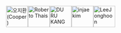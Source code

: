<!-- sponsors --><a href="https://github.com/134130"><img src="https://github.com/134130.png" width="60px" alt="오지환 (Cooper)" /></a><a href="https://github.com/robertothais"><img src="https://github.com/robertothais.png" width="60px" alt="Roberto Thais" /></a><a href="https://github.com/happydeveloper"><img src="https://github.com/happydeveloper.png" width="60px" alt="DU RU KANG " /></a><a href="https://github.com/injae-kim"><img src="https://github.com/injae-kim.png" width="60px" alt="injae kim" /></a><a href="https://github.com/atawLee"><img src="https://github.com/atawLee.png" width="60px" alt="LeeJonghoon" /></a><!-- sponsors -->
